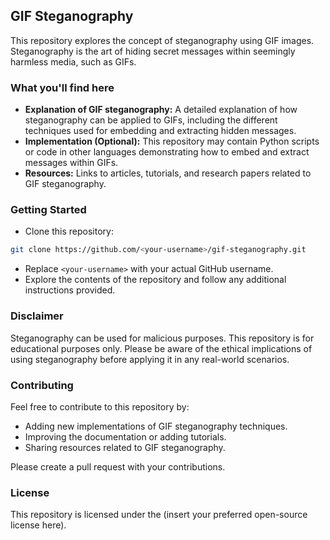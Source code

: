## GIF Steganography

This repository explores the concept of steganography using GIF images. Steganography is the art of hiding secret messages within seemingly harmless media, such as GIFs. 

### What you'll find here

* **Explanation of GIF steganography:**  A detailed explanation of how steganography can be applied to GIFs, including the different techniques used for embedding and extracting hidden messages. 
* **Implementation (Optional):** This repository may contain Python scripts or code in other languages demonstrating how to embed and extract messages within GIFs.
* **Resources:** Links to articles, tutorials, and research papers related to GIF steganography.

### Getting Started

* Clone this repository:

```bash
git clone https://github.com/<your-username>/gif-steganography.git
```

* Replace `<your-username>` with your actual GitHub username.
* Explore the contents of the repository and follow any additional instructions provided.

### Disclaimer

Steganography can be used for malicious purposes. This repository is for educational purposes only. Please be aware of the ethical implications of using steganography before applying it in any real-world scenarios.

### Contributing

Feel free to contribute to this repository by:

* Adding new implementations of GIF steganography techniques.
* Improving the documentation or adding tutorials.
* Sharing resources related to GIF steganography.

Please create a pull request with your contributions.

### License

This repository is licensed under the (insert your preferred open-source license here).
